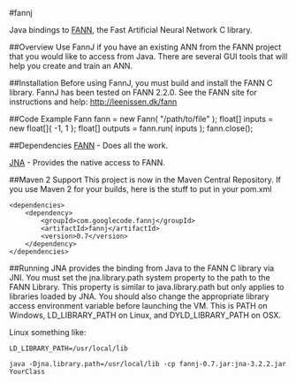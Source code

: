 #fannj

Java bindings to [FANN](http://leenissen.dk/fann), the Fast Artificial Neural Network C library.

##Overview
Use FannJ if you have an existing ANN from the FANN project that you would like to access from Java. There are several GUI tools that will help you create and train an ANN.

##Installation
Before using FannJ, you must build and install the FANN C library. FannJ has been tested on FANN 2.2.0. See the FANN site for instructions and help: http://leenissen.dk/fann

##Code Example
    Fann fann = new Fann( "/path/to/file" );
    float[] inputs = new float[]{ -1, 1 };
    float[] outputs = fann.run( inputs );
    fann.close();
  
##Dependencies
[FANN](http://leenissen.dk/fann) - Does all the work.

[JNA](https://github.com/twall/jna) - Provides the native access to FANN.
   
##Maven 2 Support
This project is now in the Maven Central Repository. If you use Maven 2 for your builds, here is the stuff to put in your pom.xml

    <dependencies>
        <dependency>
            <groupId>com.googlecode.fannj</groupId>
            <artifactId>fannj</artifactId>
            <version>0.7</version>
        </dependency>
    </dependencies>

##Running
JNA provides the binding from Java to the FANN C library via JNI. You must set the jna.library.path system property to the path to the FANN Library. This property is similar to java.library.path but only applies to libraries loaded by JNA. You should also change the appropriate library access environment variable before launching the VM. This is PATH on Windows, LD\_LIBRARY\_PATH on Linux, and DYLD\_LIBRARY\_PATH on OSX.

Linux something like:
    
    LD_LIBRARY_PATH=/usr/local/lib

    java -Djna.library.path=/usr/local/lib -cp fannj-0.7.jar:jna-3.2.2.jar YourClass
